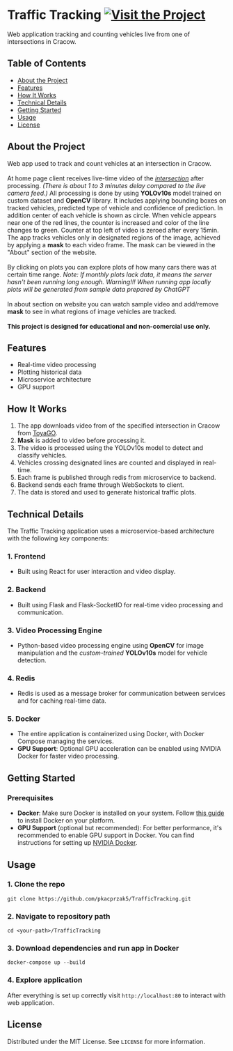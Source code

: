 # Traffic Tracking [![Visit the Project](https://img.shields.io/badge/Explore%20website-8A2BE2?color=%23FFA500)](https://traffictracking.pl)
Web application tracking and counting vehicles live from one of intersections in Cracow.

## Table of Contents
- [About the Project](#about-the-project)
- [Features](#features)
- [How It Works](#how-it-works)
- [Technical Details](#technical-details)
- [Getting Started](#getting-started)
- [Usage](#usage)
- [License](#license)

## About the Project
Web app used to track and count vehicles at an intersection in Cracow. 
</br> </br>
At home page client receives live-time video of the
*[intersection](https://go.toya.net.pl/25-kamery/14022-krakow/444414022167-zbigniewa-herberta-trasa-lagiewnicka/play)* after processing.
*(There is about 1 to 3 minutes delay compared to the live camera feed.)* All processing is done by using **YOLOv10s** model trained on custom dataset and **OpenCV** library.
It includes applying bounding boxes on tracked vehicles, predicted type of vehicle and confidence of prediction. In addition center of each vehicle is shown as circle. 
When vehicle appears near one of the red lines, the counter is increased and color of the line changes to green. Counter at top left of video is zeroed after every 15min.
The app tracks vehicles only in designated regions of the image, achieved by applying a **mask** to each video frame. 
The mask can be viewed in the "About" section of the website.
</br> </br>
By clicking on plots you can explore plots of how many cars there was at certain time range. *Note: If monthly plots lack data, it means the server hasn't been running long enough.*
*Warning!!! When running app locally plots will be generated from sample data prepared by ChatGPT* 
</br> </br>
In about section on website you can watch sample video and add/remove **mask** to see in what regions of image vehicles are tracked.
</br> </br>
**This project is designed for educational and non-comercial use only.**

## Features
- Real-time video processing
- Plotting historical data
- Microservice architecture
- GPU support

## How It Works
1. The app downloads video from of the specified intersection in Cracow from [ToyaGO](https://go.toya.net.pl/25-kamery/14022-krakow/444414022167-zbigniewa-herberta-trasa-lagiewnicka/play).
2. **Mask** is added to video before processing it.
3. The video is processed using the YOLOv10s model to detect and classify vehicles.
4. Vehicles crossing designated lines are counted and displayed in real-time.
5. Each frame is published through redis from microservice to backend.
6. Backend sends each frame through WebSockets to client.
7. The data is stored and used to generate historical traffic plots.

## Technical Details
The Traffic Tracking application uses a microservice-based architecture with the following key components:

### 1. **Frontend**
- Built using React for user interaction and video display.

### 2. **Backend**
- Built using Flask and Flask-SocketIO for real-time video processing and communication.

### 3. **Video Processing Engine**
- Python-based video processing engine using **OpenCV** for image manipulation and the *custom-trained* **YOLOv10s** model for vehicle detection.

### 4. **Redis**
- Redis is used as a message broker for communication between services and for caching real-time data.

### 5. **Docker**
- The entire application is containerized using Docker, with Docker Compose managing the services.
- **GPU Support**: Optional GPU acceleration can be enabled using NVIDIA Docker for faster video processing.

## Getting Started
### Prerequisites
- **Docker**: Make sure Docker is installed on your system. Follow [this guide](https://docs.docker.com/get-docker/) to install Docker on your platform.
- **GPU Support** (optional but recommended): For better performance, it's recommended to enable GPU support in Docker. You can find instructions for setting up
[NVIDIA Docker](https://docs.nvidia.com/datacenter/cloud-native/container-toolkit/install-guide.html).

## Usage
### 1. Clone the repo
```
git clone https://github.com/pkacprzak5/TrafficTracking.git
```

### 2. Navigate to repository path
```
cd <your-path>/TrafficTracking
```

### 3. Download dependencies and run app in Docker
```
docker-compose up --build
```

### 4. Explore application
After everything is set up correctly visit ```http://localhost:80``` to interact with web application.

## License
Distributed under the MIT License. See ```LICENSE``` for more information.
